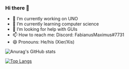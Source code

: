 ### Hi there 👋

- 🔭 I’m currently working on UNO
- 🌱 I’m currently learning computer science
- 🤔 I’m looking for help with GUIs
- 📫 How to reach me: Discord: FabianusMaximus#7731
- 😄 Pronouns: He/his (Xier/Xis)

![Anurag's GitHub stats](https://github-readme-stats.vercel.app/api?username=FabianusMaximus&count_private=true&show_icons=true&theme=radical)


[![Top Langs](https://github-readme-stats.vercel.app/api/top-langs/?username=FabianusMaximus&layout=compact&theme=radical)](https://github.com/anuraghazra/github-readme-stats)
